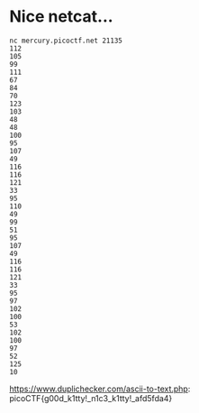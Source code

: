 # Nice netcat...

```
nc mercury.picoctf.net 21135 
112 
105 
99 
111 
67 
84 
70 
123 
103 
48 
48 
100 
95 
107 
49 
116 
116 
121 
33 
95 
110 
49 
99 
51 
95 
107 
49 
116 
116 
121 
33 
95 
97 
102 
100 
53 
102 
100 
97 
52 
125 
10 
```

https://www.duplichecker.com/ascii-to-text.php: picoCTF{g00d_k1tty!_n1c3_k1tty!_afd5fda4}
